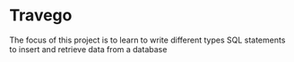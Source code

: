 # Travego
The focus of this project is to learn to write different types SQL statements to insert and retrieve data from a database
